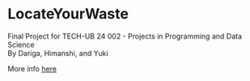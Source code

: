 # LocateYourWaste
Final Project for TECH-UB 24 002 - Projects in Programming and Data Science <br>
By Dariga, Himanshi, and Yuki

More info <a href="https://github.com/himanshilalwani/ppds-locate-your-waste/blob/main/ppds%20final%20project%20report.pdf">here</a>
